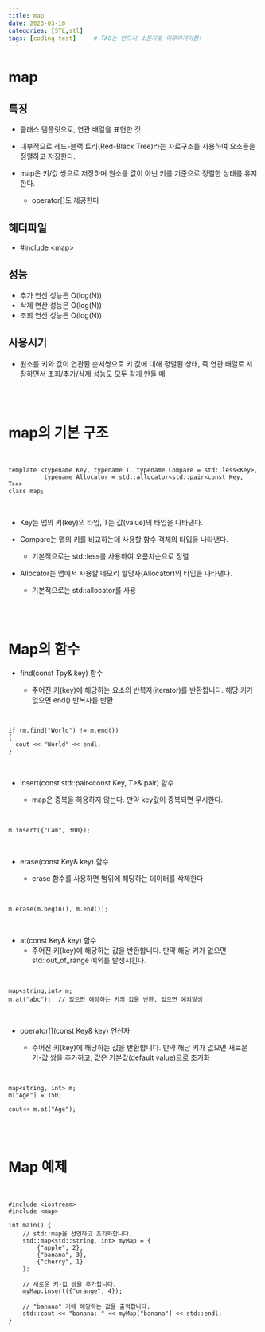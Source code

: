 ```yaml
---
title: map
date: 2023-03-10
categories: [STL,stl]
tags: [coding test]		# TAG는 반드시 소문자로 이루어져야함!
---
```



map
===============

특징
--------------

* 클래스 템플릿으로, 연관 배열을 표현한 것

* 내부적으로 레드-블랙 트리(Red-Black Tree)라는 자료구조를 사용하여 요소들을 정렬하고 저장한다.

* map은 키/값 쌍으로 저장하며 원소를 값이 아닌 키를 기준으로 정렬한 상태를 유지한다.

  * operator[]도 제공한다

헤더파일
---------------
* #include \<map\>

성능
-----------

  * 추가 연산 성능은 O(log(N))
  * 삭제 연산 성능은 O(log(N))
  * 조회 연산 성능은 O(log(N))

사용시기
--------------
* 원소를 키와 값이 연관된 순서쌍으로 키 값에 대해 정렬된 상태, 즉 연관 배열로 저장하면서 조회/추가/삭제 성능도 모두 같게 만들 때

<br><br>

map의 기본 구조
==================

<br>

    template <typename Key, typename T, typename Compare = std::less<Key>,
              typename Allocator = std::allocator<std::pair<const Key, T>>>
    class map;


<br>

* Key는 맵의 키(key)의 타입, T는 값(value)의 타입을 나타낸다.

* Compare는 맵의 키를 비교하는데 사용할 함수 객체의 타입을 나타낸다.

  * 기본적으로는 std::less를 사용하여 오름차순으로 정렬

* Allocator는 맵에서 사용할 메모리 할당자(Allocator)의 타입을 나타낸다.

  * 기본적으로는 std::allocator를 사용

<br><br>

Map의 함수
==============


* find(const Tpy& key) 함수

  * 주어진 키(key)에 해당하는 요소의 반복자(iterator)를 반환합니다. 해당 키가 없으면 end() 반복자를 반환

<br>

    if (m.find("World") != m.end()) 
    {
      cout << "World" << endl;
    }

<br>

* insert(const std::pair\<const Key, T\>& pair) 함수

  * map은 중복을 허용하지 않는다. 만약 key값이 중복되면 무시한다.

<br>

    m.insert({"Cam", 300});

<br>


* erase(const Key& key) 함수

    * erase 함수를 사용하면 범위에 해당하는 데이터를 삭제한다

<br>

    m.erase(m.begin(), m.end());

<br>

* at(const Key& key) 함수
  * 주어진 키(key)에 해당하는 값을 반환합니다. 만약 해당 키가 없으면 std::out_of_range 예외를 발생시킨다.

<br>

    map<string,int> m;
    m.at("abc");  // 있으면 해당하는 키의 값을 반환, 없으면 예외발생

<br>

* operator[](const Key& key) 연산자

  * 주어진 키(key)에 해당하는 값을 반환합니다. 만약 해당 키가 없으면 새로운 키-값 쌍을 추가하고, 값은 기본값(default value)으로 초기화

<br>

    map<string, int> m;
    m["Age"] = 150;

    cout<< m.at("Age");


<br><br>

Map 예제
============

<br>

    #include <iostream>
    #include <map>

    int main() {
        // std::map을 선언하고 초기화합니다.
        std::map<std::string, int> myMap = {
            {"apple", 2},
            {"banana", 3},
            {"cherry", 1}
        };

        // 새로운 키-값 쌍을 추가합니다.
        myMap.insert({"orange", 4});

        // "banana" 키에 해당하는 값을 출력합니다.
        std::cout << "banana: " << myMap["banana"] << std::endl;
    }

<br>